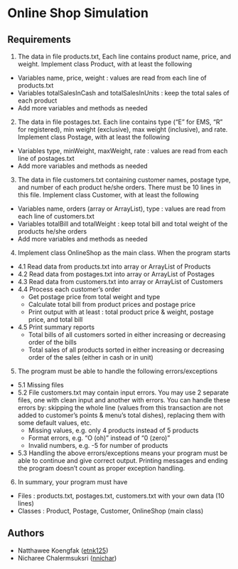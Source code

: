 # Online Shop Simulation

## Requirements

1) The data in file products.txt, Each line contains product name, price, and weight. Implement class Product, with at least the following
- Variables name, price, weight : values are read from each line of products.txt
- Variables totalSalesInCash and totalSalesInUnits : keep the total sales of each product
- Add more variables and methods as needed
2) The data in file postages.txt. Each line contains type (“E” for EMS, “R” for registered), min weight (exclusive), max weight (inclusive), and rate. Implement class Postage, with at least the following
- Variables type, minWeight, maxWeight, rate : values are read from each line of postages.txt
- Add more variables and methods as needed
3) The data in file customers.txt containing customer names, postage type, and number of each product he/she orders. There must be 10 lines in this file. Implement class Customer, with at least the following
- Variables name, orders (array or ArrayList), type : values are read from each line of customers.txt
- Variables totalBill and totalWeight : keep total bill and total weight of the products he/she orders
- Add more variables and methods as needed
4) Implement class OnlineShop as the main class. When the program starts
- 4.1 Read data from products.txt into array or ArrayList of Products
- 4.2 Read data from postages.txt into array or ArrayList of Postages
- 4.3 Read data from customers.txt into array or ArrayList of Customers
- 4.4 Process each customer’s order
  - Get postage price from total weight and type
  - Calculate total bill from product prices and postage price
  - Print output with at least : total product price & weight, postage price, and total bill
- 4.5 Print summary reports
  - Total bills of all customers sorted in either increasing or decreasing order of the bills
  - Total sales of all products sorted in either increasing or decreasing order of the sales (either in cash or in unit)
5) The program must be able to handle the following errors/exceptions
- 5.1 Missing files
- 5.2 File customers.txt may contain input errors. You may use 2 separate files, one with clean input and another with errors. You can handle these errors by: skipping the whole line (values from this transaction are not added to customer’s points & menu’s total dishes), replacing them with some default values, etc.
  - Missing values, e.g. only 4 products instead of 5 products
  - Format errors, e.g. “O (oh)” instead of “0 (zero)”
  - Invalid numbers, e.g. -5 for number of products
- 5.3 Handling the above errors/exceptions means your program must be able to continue and give correct output. Printing messages and ending the program doesn’t count as proper exception handling.
6. In summary, your program must have
- Files : products.txt, postages.txt, customers.txt with your own data (10 lines)
- Classes : Product, Postage, Customer, OnlineShop (main class)

## Authors

- Natthawee Koengfak ([etnk125](https://github.com/etnk125))
- Nicharee Chalermsuksri ([nnichar](https://github.com/nnichar)) 
